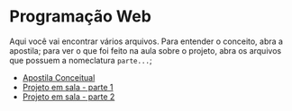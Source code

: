 # Programação Web

Aqui você vai encontrar vários arquivos. Para entender o conceito, abra a apostila; para ver o que foi feito na aula sobre o projeto, abra os arquivos que possuem a nomeclatura `parte...`;

- [Apostila Conceitual](apostila_conceitual.md)
- [Projeto em sala - parte 1](parte1.md)
- [Projeto em sala - parte 2](parte2.md)
